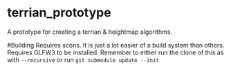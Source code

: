 # terrian_prototype
A prototype for creating a terrian &amp; heightmap algorithms.

#Building
Requires scons. It is just a lot easier of a build system than others.
Requires GLFW3 to be installed.
Remember to either run the clone of this as with `--recursive` or run `git submodule update --init`
